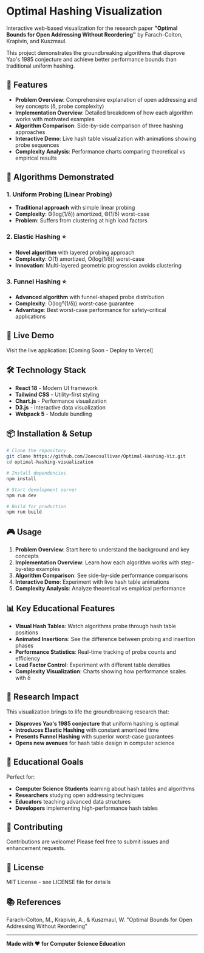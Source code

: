 # Optimal Hashing Visualization

Interactive web-based visualization for the research paper **"Optimal Bounds for Open Addressing Without Reordering"** by Farach-Colton, Krapivin, and Kuszmaul.

This project demonstrates the groundbreaking algorithms that disprove Yao's 1985 conjecture and achieve better performance bounds than traditional uniform hashing.

## 🎯 Features

- **Problem Overview**: Comprehensive explanation of open addressing and key concepts (δ, probe complexity)
- **Implementation Overview**: Detailed breakdown of how each algorithm works with motivated examples
- **Algorithm Comparison**: Side-by-side comparison of three hashing approaches
- **Interactive Demo**: Live hash table visualization with animations showing probe sequences
- **Complexity Analysis**: Performance charts comparing theoretical vs empirical results

## 🧮 Algorithms Demonstrated

### 1. Uniform Probing (Linear Probing)
- **Traditional approach** with simple linear probing
- **Complexity**: Θ(log(1/δ)) amortized, Θ(1/δ) worst-case
- **Problem**: Suffers from clustering at high load factors

### 2. Elastic Hashing ⭐
- **Novel algorithm** with layered probing approach
- **Complexity**: O(1) amortized, O(log(1/δ)) worst-case
- **Innovation**: Multi-layered geometric progression avoids clustering

### 3. Funnel Hashing ⭐
- **Advanced algorithm** with funnel-shaped probe distribution
- **Complexity**: O(log²(1/δ)) worst-case guarantee
- **Advantage**: Best worst-case performance for safety-critical applications

## 🚀 Live Demo

Visit the live application: [Coming Soon - Deploy to Vercel]

## 🛠️ Technology Stack

- **React 18** - Modern UI framework
- **Tailwind CSS** - Utility-first styling
- **Chart.js** - Performance visualization
- **D3.js** - Interactive data visualization
- **Webpack 5** - Module bundling

## 📦 Installation & Setup

```bash
# Clone the repository
git clone https://github.com/Joeeosullivan/Optimal-Hashing-Viz.git
cd optimal-hashing-visualization

# Install dependencies
npm install

# Start development server
npm run dev

# Build for production
npm run build
```

## 🎮 Usage

1. **Problem Overview**: Start here to understand the background and key concepts
2. **Implementation Overview**: Learn how each algorithm works with step-by-step examples
3. **Algorithm Comparison**: See side-by-side performance comparisons
4. **Interactive Demo**: Experiment with live hash table animations
5. **Complexity Analysis**: Analyze theoretical vs empirical performance

## 📊 Key Educational Features

- **Visual Hash Tables**: Watch algorithms probe through hash table positions
- **Animated Insertions**: See the difference between probing and insertion phases
- **Performance Statistics**: Real-time tracking of probe counts and efficiency
- **Load Factor Control**: Experiment with different table densities
- **Complexity Visualization**: Charts showing how performance scales with δ

## 🔬 Research Impact

This visualization brings to life the groundbreaking research that:
- **Disproves Yao's 1985 conjecture** that uniform hashing is optimal
- **Introduces Elastic Hashing** with constant amortized time
- **Presents Funnel Hashing** with superior worst-case guarantees
- **Opens new avenues** for hash table design in computer science

## 🎯 Educational Goals

Perfect for:
- **Computer Science Students** learning about hash tables and algorithms
- **Researchers** studying open addressing techniques
- **Educators** teaching advanced data structures
- **Developers** implementing high-performance hash tables

## 🤝 Contributing

Contributions are welcome! Please feel free to submit issues and enhancement requests.

## 📄 License

MIT License - see LICENSE file for details

## 📚 References

Farach-Colton, M., Krapivin, A., & Kuszmaul, W. "Optimal Bounds for Open Addressing Without Reordering"

---

**Made with ❤️ for Computer Science Education** 